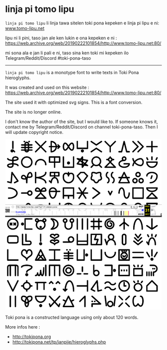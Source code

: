 # linja pi tomo lipu

`linja pi tomo lipu` li linja tawa sitelen toki pona kepeken e linja pi lipu e ni: www.tomo-lipu.net

lipu ni li pini, taso jan ale ken lukin e ona kepeken e ni : https://web.archive.org/web/20190222101854/http://www.tomo-lipu.net:80/

mi sona ala e jan li pali e ni, taso sina ken toki mi kepeken ilo Telegram/Reddit/Discord #toki-pona-taso


----

`linja pi tomo lipu` is a monotype font to write texts in Toki Pona hieroglyphs.

It was created and used on this website : https://web.archive.org/web/20190222101854/http://www.tomo-lipu.net:80/

The site used it with optimized svg signs. This is a font conversion.

The site is no longer online.

I don't know the author of the site, but I would like to. If someone knows it, contact me by Telegram/Reddit/Discord on channel toki-pona-taso. Then I will update copyright notice.


![linja pi tomo lipu sample](linjapitomolipu.png)



Toki pona is a constructed language using only about 120 words.

More infos here :
- http://tokipona.org
- http://tokipona.net/tp/janpije/hieroglyphs.php
